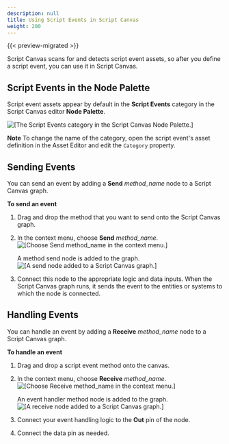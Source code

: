 ```yaml
---
description: null
title: Using Script Events in Script Canvas
weight: 200
---
```


{{< preview-migrated >}}

Script Canvas scans for and detects script event assets, so after you define a script event, you can use it in Script Canvas.

## Script Events in the Node Palette 

Script event assets appear by default in the **Script Events** category in the Script Canvas editor **Node Palette**.

![\[The Script Events category in the Script Canvas Node Palette.\]](/images/user-guide/script-canvas-script-events-4.png)

**Note**
To change the name of the category, open the script event's asset definition in the Asset Editor and edit the `Category` property.

## Sending Events 

You can send an event by adding a **Send** *method\_name* node to a Script Canvas graph.

**To send an event**

1. Drag and drop the method that you want to send onto the Script Canvas graph.

1. In the context menu, choose **Send** *method\_name*.
![\[Choose Send method_name in the context menu.\]](/images/user-guide/script-canvas-script-events-5.png)

   A method send node is added to the graph.
![\[A send node added to a Script Canvas graph.\]](/images/user-guide/script-canvas-script-events-6.png)

1. Connect this node to the appropriate logic and data inputs. When the Script Canvas graph runs, it sends the event to the entities or systems to which the node is connected.

## Handling Events 

You can handle an event by adding a **Receive** *method\_name* node to a Script Canvas graph.

**To handle an event**

1. Drag and drop a script event method onto the canvas.

1. In the context menu, choose **Receive** *method\_name*.
![\[Choose Receive method_name in the context menu.\]](/images/user-guide/script-canvas-script-events-7.png)

   An event handler method node is added to the graph.
![\[A receive node added to a Script Canvas graph.\]](/images/user-guide/script-canvas-script-events-8.png)

1. Connect your event handling logic to the **Out** pin of the node.

1. Connect the data pin as needed.
